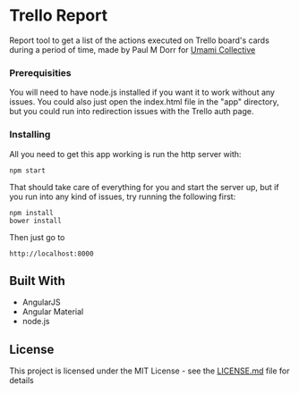 # Trello Report

Report tool to get a list of the actions executed on Trello board's cards during a period of time, made by Paul M Dorr for [Umami Collective](http://www.umamicollective.com)

### Prerequisities

You will need to have node.js installed if you want it to work without any issues. You could also just open the index.html file in the "app" directory, but you could run into redirection issues with the Trello auth page.

### Installing

All you need to get this app working is run the http server with:

```
npm start
```

That should take care of everything for you and start the server up, but if you run into any kind of issues, try running the following first:

```
npm install
bower install
```

Then just go to

```
http://localhost:8000
```

## Built With

* AngularJS
* Angular Material
* node.js

## License

This project is licensed under the MIT License - see the [LICENSE.md](LICENSE.md) file for details
